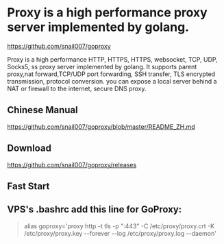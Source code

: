# Proxy is a high performance  proxy server implemented by golang.

https://github.com/snail007/goproxy

Proxy is a high performance HTTP, HTTPS, HTTPS, websocket, TCP, UDP, Socks5, ss proxy server implemented by golang. It supports parent proxy,nat forward,TCP/UDP port forwarding, SSH transfer, TLS encrypted transmission, protocol conversion. you can expose a local server behind a NAT or firewall to the internet, secure DNS proxy.  

## Chinese Manual

https://github.com/snail007/goproxy/blob/master/README_ZH.md

## Download

https://github.com/snail007/goproxy/releases

## Fast Start



## VPS's .bashrc add this line for GoProxy:

> alias goproxy='proxy http -t tls -p ":443" -C /etc/proxy/proxy.crt -K /etc/proxy/proxy.key --forever --log /etc/proxy/proxy.log --daemon'

